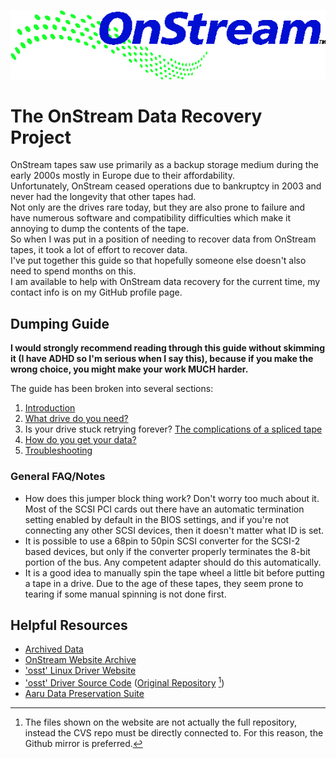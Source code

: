 ![OnStream Logo](/pictures/onstream-logo.gif)
# The OnStream Data Recovery Project  
OnStream tapes saw use primarily as a backup storage medium during the early 2000s mostly in Europe due to their affordability.  
Unfortunately, OnStream ceased operations due to bankruptcy in 2003 and never had the longevity that other tapes had.  
Not only are the drives rare today, but they are also prone to failure and have numerous software and compatibility difficulties which make it annoying to dump the contents of the tape.  
So when I was put in a position of needing to recover data from OnStream tapes, it took a lot of effort to recover data.  
I've put together this guide so that hopefully someone else doesn't also need to spend months on this.  
I am available to help with OnStream data recovery for the current time, my contact info is on my GitHub profile page.  

## Dumping Guide  
**I would strongly recommend reading through this guide without skimming it (I have ADHD so I'm serious when I say this), because if you make the wrong choice, you might make your work MUCH harder.**  

The guide has been broken into several sections:  
 1) [Introduction](/info/INTRO.MD)
 2) [What drive do you need?](/info/DRIVES.MD)
 3) Is your drive stuck retrying forever? [The complications of a spliced tape](/info/SPLICES.MD)
 4) [How do you get your data?](/info/SOFTWARE.MD)
 5) [Troubleshooting](/info/TROUBLESHOOTING.MD)

### General FAQ/Notes  
 - How does this jumper block thing work? Don't worry too much about it. Most of the SCSI PCI cards out there have an automatic termination setting enabled by default in the BIOS settings, and if you're not connecting any other SCSI devices, then it doesn't matter what ID is set.  
 - It is possible to use a 68pin to 50pin SCSI converter for the SCSI-2 based devices, but only if the converter properly terminates the 8-bit portion of the bus. Any competent adapter should do this automatically.  
 - It is a good idea to manually spin the tape wheel a little bit before putting a tape in a drive. Due to the age of these tapes, they seem prone to tearing if some manual spinning is not done first.
 
 ## Helpful Resources  
 - [Archived Data](/archives/)
 - [OnStream Website Archive](https://web.archive.org/web/20030130111054/http://www.onstreamdata.com/)  
 - ['osst' Linux Driver Website](https://osst.sourceforge.net/)  
 - ['osst' Driver Source Code](https://github.com/Kneesnap/osst) ([Original Repository](https://sourceforge.net/projects/osst/) [^1])  
 - [Aaru Data Preservation Suite](https://github.com/aaru-dps/Aaru)  

[^1]: The files shown on the website are not actually the full repository, instead the CVS repo must be directly connected to.
  For this reason, the Github mirror is preferred.

